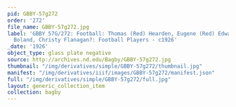 ```yaml
---
pid: GBBY-57g272
order: '272'
file_name: GBBY-57g272.jpg
label: 'GBBY 57G/272: Football: Thomas (Red) Hearden, Eugene (Red) Edwards, Joseph
  Boland, Christy Flanagan?: Football Players - c1926'
_date: '1926'
object_type: glass plate negative
source: http://archives.nd.edu/Bagby/GBBY-57g272.jpg
thumbnail: "/img/derivatives/simple/GBBY-57g272/thumbnail.jpg"
manifest: "/img/derivatives/iiif/images/GBBY-57g272/manifest.json"
full: "/img/derivatives/simple/GBBY-57g272/full.jpg"
layout: generic_collection_item
collection: bagby
---
```


